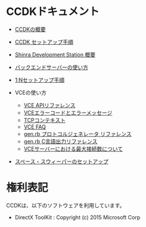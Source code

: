 CCDKドキュメント
====


* [CCDKの概要](./Overview.ja.md)
* [CCDK セットアップ手順](./Setup.ja.md)
* [Shinra Development Station 概要](./SDS_Overview.ja.md)
* [バックエンドサーバーの使い方](./Backend_Howto.ja.md)
* [1:Nセットアップ手順](./OneN.ja.md)


* VCEの使い方
  * [VCE APIリファレンス](vce/apiref/out/vce-api-ja.md)
  * [VCEエラーコードとエラーメッセージ](vce/ecode_ja.md)
  * [TCPコンテキスト](vce/tcpcontext_ja.md)
  * [VCE FAQ](vce/faq_ja.md)
  * [gen.rb プロトコルジェネレータ リファレンス](vce/gen_ja.md)
  * [gen.rb C言語出力リファレンス](vce/gen_output_ref_ja.md)
  * [VCEサーバーにおける最大接続数について](vce/connect_ja.md)

* [スペース・スウィーパーのセットアップ](SpaceSweeper.ja.md)


権利表記
====
CCDKは、以下のソフトウェアを利用しています。

- DirectX ToolKit : Copyright (c) 2015 Microsoft Corp





